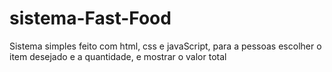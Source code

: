 # sistema-Fast-Food
Sistema simples feito com html, css e javaScript, para a pessoas escolher o item desejado e a quantidade, e mostrar o valor total
